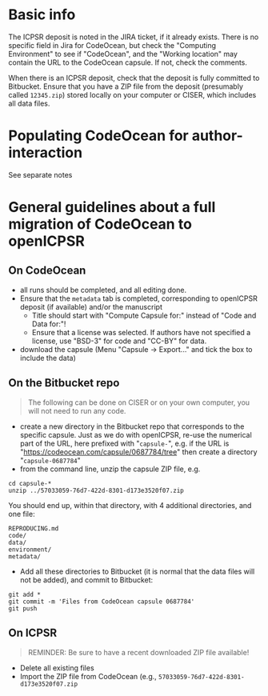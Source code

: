 # Basic info

The ICPSR deposit is noted in the JIRA ticket, if it already exists. There is no specific field in Jira for CodeOcean, but check the "Computing Environment" to see if "CodeOcean", and the "Working location" may contain the URL to the CodeOcean capsule. If not, check the comments.

When there is an ICPSR deposit, check that the deposit is fully committed to Bitbucket. Ensure that you have a ZIP file from the deposit (presumably called `12345.zip`) stored locally on your computer or CISER, which includes all data files.

# Populating CodeOcean for author-interaction

See separate notes

# General guidelines about a full migration of CodeOcean to openICPSR

## On CodeOcean

- all runs should be completed, and all editing done.
- Ensure that the `metadata` tab is completed, corresponding to openICPSR deposit (if available) and/or the manuscript
  - Title should start with "Compute Capsule for:" instead of "Code and Data for:"!
  - Ensure that a license was selected. If authors have not specified a license, use "BSD-3" for code and "CC-BY" for data.
- download the capsule (Menu "Capsule -> Export..." and tick the box to include the data)

## On the Bitbucket repo

> The following can be done on CISER or on your own computer, you will not need to run any code.

- create a new directory in the Bitbucket repo that corresponds to the specific capsule. Just as we do with openICPSR, re-use the numerical part of the URL, here prefixed with "`capsule-`", e.g. if the URL is "https://codeocean.com/capsule/0687784/tree" then create a directory "`capsule-0687784`"
- from the command line, unzip the capsule ZIP file, e.g. 
```
cd capsule-*
unzip ../57033059-76d7-422d-8301-d173e3520f07.zip
```
You should end up, within that directory, with 4 additional directories, and one file:
```
REPRODUCING.md
code/
data/
environment/
metadata/
```
- Add all these directories to Bitbucket (it is normal that the data files will not be added), and commit to Bitbucket:
```
git add *
git commit -m 'Files from CodeOcean capsule 0687784'
git push
```

## On ICPSR

> REMINDER: Be sure to have a recent downloaded ZIP file available!

- Delete all existing files
- Import the ZIP file from CodeOcean (e.g., `57033059-76d7-422d-8301-d173e3520f07.zip`
